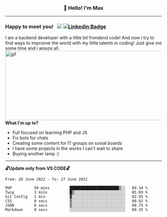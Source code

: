 ### <p align="center">👋 Hello! I'm Max</p>

--------

### Happy to meet you! &nbsp; ![](https://komarev.com/ghpvc/?username=romartiny) [![Linkedin Badge](https://img.shields.io/badge/-LinkedIn-0e76a8?style=flat-square&logo=Linkedin&logoColor=white)](https://www.linkedin.com/in/romartiny/)

I am a backend developer with a little bit frondend code! And now i try to find ways to improove the world with my little talents in coding! Just give me some time and i amaze all.
<img align="right" alt="gif" src="https://64.media.tumblr.com/e1c5da7500447ac51ab1661819d6f4b2/1a4296433cef4166-8b/s1280x1920/b8361cd88301da5372f86efff22d950c16dbed9b.gif" width="530" height="223" />

**What I'm up to?**

- Full focused on learning PHP and JS
- Fix bots for chats
- Creating some content for IT groups on sosial boards
- I have some projects in the works I can't wait to share
- Buying another lamp :) 

-------

**🔓Update only from VS CODE🔓**

<!--START_SECTION:waka-->

```text
From: 20 June 2022 - To: 27 June 2022

PHP          59 mins         ██████████████████████▒░░   89.34 %
Twig         3 mins          █▒░░░░░░░░░░░░░░░░░░░░░░░   05.69 %
Git Config   1 min           ▓░░░░░░░░░░░░░░░░░░░░░░░░   02.95 %
CSS          0 secs          ▒░░░░░░░░░░░░░░░░░░░░░░░░   00.92 %
JSON         0 secs          ▒░░░░░░░░░░░░░░░░░░░░░░░░   00.75 %
Markdown     0 secs          ░░░░░░░░░░░░░░░░░░░░░░░░░   00.35 %
```

<!--END_SECTION:waka-->
